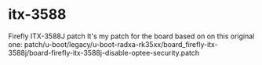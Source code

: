 # itx-3588
Firefly ITX-3588J patch
It's my patch for the board based on on this original one: patch/u-boot/legacy/u-boot-radxa-rk35xx/board_firefly-itx-3588j/board-firefly-itx-3588j-disable-optee-security.patch
